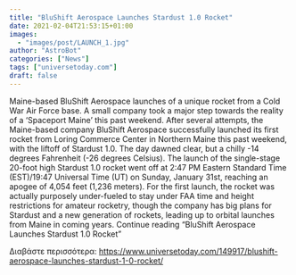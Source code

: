 ```yaml
---
title: "BluShift Aerospace Launches Stardust 1.0 Rocket"
date: 2021-02-04T21:53:15+01:00
images:
  - "images/post/LAUNCH_1.jpg"
author: "AstroBot"
categories: ["News"]
tags: ["universetoday.com"]
draft: false
---
```


Maine-based BluShift Aerospace launches of a unique rocket from a Cold War Air Force base.  A small company took a major step towards the reality of a ‘Spaceport Maine’ this past weekend. After several attempts, the Maine-based company BluShift Aerospace successfully launched its first rocket from Loring Commerce Center in Northern Maine this past weekend, with the liftoff of Stardust 1.0. The day dawned clear, but a chilly -14 degrees Fahrenheit (-26 degrees Celsius). The launch of the single-stage 20-foot high Stardust 1.0 rocket went off at 2:47 PM Eastern Standard Time (EST)/19:47 Universal Time (UT) on Sunday, January 31st, reaching an apogee of 4,054 feet (1,236 meters). For the first launch, the rocket was actually purposely under-fueled to stay under FAA time and height restrictions for amateur rocketry, though the company has big plans for Stardust and a new generation of rockets, leading up to orbital launches from Maine in coming years. Continue reading “BluShift Aerospace Launches Stardust 1.0 Rocket” 

Διαβάστε περισσότερα: https://www.universetoday.com/149917/blushift-aerospace-launches-stardust-1-0-rocket/
